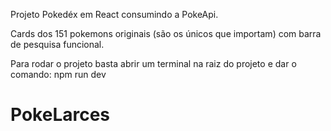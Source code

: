 Projeto Pokedéx em React consumindo a PokeApi.

Cards dos 151 pokemons originais (são os únicos que importam) com barra de pesquisa funcional.

Para rodar o projeto basta abrir um terminal na raiz do projeto e dar o comando: npm run dev
# PokeLarces
